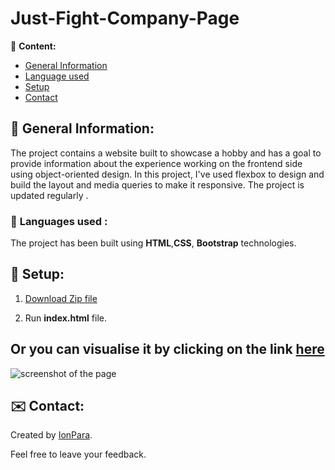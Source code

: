 # Just-Fight-Company-Page

📃 **Content:**
- [General Information ](#General-Information)
- [Language used](#languages)
- [Setup](#setup)
- [Contact](#contact)

 ## 📑 General Information:
The project contains a website built to showcase a hobby and has a goal to provide information about the experience working on the frontend side using object-oriented design. In this project, I've used flexbox to design and build the layout and media queries to make it responsive. The project is updated regularly .

### 🔣 <a id="languages">Languages used </a>:

The project has been built using **HTML**,**CSS**, **Bootstrap** technologies.

## 📘 <a id="setup">Setup</a>:

1. [Download Zip file](https://github.com/IonPara/Just-Fight-Company-Page/archive/refs/heads/main.zip)

2. Run **index.html** file.

## Or you can visualise it by clicking on the link [here](https://ionpara.github.io/finalCapstone/)
![screenshot of the page](Images/screenshot.png )


## ✉️ <a id="contact">Contact</a>:

Created by [IonPara](https://github.com/IonPara).

Feel free to leave your feedback.


